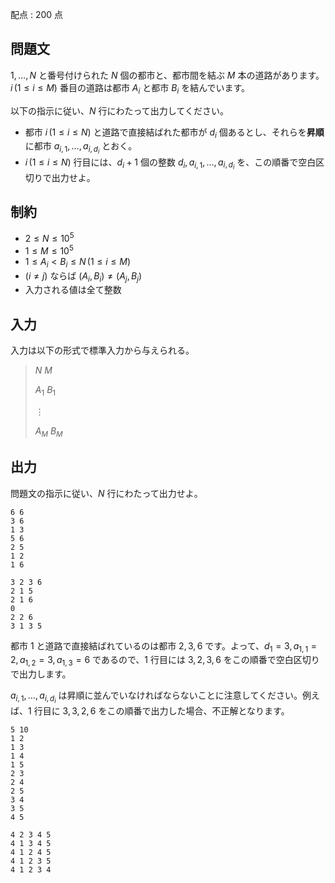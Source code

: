 配点 : $200$ 点

## 問題文

$1, \dots, N$ と番号付けられた $N$ 個の都市と、都市間を結ぶ $M$ 本の道路があります。<br>
$i \, (1 \leq i \leq M)$ 番目の道路は都市 $A_i$ と都市 $B_i$ を結んでいます。

以下の指示に従い、$N$ 行にわたって出力してください。

- 都市 $i \, (1 \leq i \leq N)$ と道路で直接結ばれた都市が $d_i$ 個あるとし、それらを**昇順**に都市 $a_{i, 1}, \dots, a_{i, d_i}$ とおく。
- $i \, (1 \leq i \leq N)$ 行目には、$d_i + 1$ 個の整数 $d_i, a_{i, 1}, \dots, a_{i, d_i}$ を、この順番で空白区切りで出力せよ。

## 制約

- $2 \leq N \leq 10^5$
- $1 \leq M \leq 10^5$
- $1 \leq A_i \lt B_i \leq N \, (1 \leq i \leq M)$
- $(i \neq j)$ ならば $(A_i, B_i) \neq (A_j, B_j)$
- 入力される値は全て整数

## 入力

入力は以下の形式で標準入力から与えられる。

> $N$ $M$
> 
> $A_1$ $B_1$
> 
> $\vdots$
> 
> $A_M$ $B_M$

## 出力

問題文の指示に従い、$N$ 行にわたって出力せよ。

```input1
6 6
3 6
1 3
5 6
2 5
1 2
1 6
```

```output1
3 2 3 6
2 1 5
2 1 6
0
2 2 6
3 1 3 5
```

都市 $1$ と道路で直接結ばれているのは都市 $2, 3, 6$ です。よって、$d_1 = 3, a_{1, 1} = 2, a_{1, 2} = 3, a_{1, 3} = 6$ であるので、$1$ 行目には $3, 2, 3, 6$ をこの順番で空白区切りで出力します。

$a_{i, 1}, \dots, a_{i, d_i}$ は昇順に並んでいなければならないことに注意してください。例えば、$1$ 行目に $3, 3, 2, 6$ をこの順番で出力した場合、不正解となります。

```input2
5 10
1 2
1 3
1 4
1 5
2 3
2 4
2 5
3 4
3 5
4 5
```

```output2
4 2 3 4 5
4 1 3 4 5
4 1 2 4 5
4 1 2 3 5
4 1 2 3 4
```